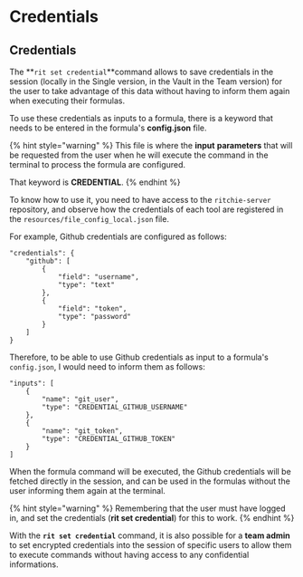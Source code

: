 # Credentials

## **Credentials**

The **`rit set credential`**command allows to save credentials in the session \(locally in the Single version, in the Vault in the Team version\) for the user to take advantage of this data without having to inform them again when executing their formulas.

To use these credentials as inputs to a formula, there is a keyword that needs to be entered in the formula's **config.json** file. 

{% hint style="warning" %}
This file is where the **input** **parameters** that will be requested from the user when he will execute the command in the terminal to process the formula are configured. 

That keyword is **CREDENTIAL**. 
{% endhint %}

To know how to use it, you need to have access to the `ritchie-server` repository, and observe how the credentials of each tool are registered in the `resources/file_config_local.json` file. 

For example, Github credentials are configured as follows:

```text
"credentials": { 
    "github": [ 
        { 
            "field": "username", 
            "type": "text" 
        },
        { 
            "field": "token", 
            "type": "password" 
        }  
    ] 
}
```

Therefore, to be able to use Github credentials as input to a formula's `config.json`, I would need to inform them as follows:

```text
"inputs": [ 
    { 
        "name": "git_user", 
        "type": "CREDENTIAL_GITHUB_USERNAME" 
    },
    { 
        "name": "git_token", 
        "type": "CREDENTIAL_GITHUB_TOKEN"
    } 
]
```

When the formula command will be executed, the Github credentials will be fetched directly in the session, and can be used in the formulas without the user informing them again at the terminal. 

{% hint style="warning" %}
Remembering that the user must have logged in, and set the credentials \(**rit set credential**\) for this to work.
{% endhint %}

With the **`rit set credential`** command, it is also possible for a **team admin** to set encrypted credentials into the session of specific users to allow them to execute commands without having access to any confidential informations.

